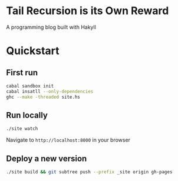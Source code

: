# Tail Recursion is its Own Reward 
A programming blog built with Hakyll

# Quickstart
## First run
```bash
cabal sandbox init
cabal insatll --only-dependencies
ghc --make -threaded site.hs
```

## Run locally
```bash
./site watch
```
Navigate to `http://localhost:8000` in your browser

## Deploy a new version
```bash
./site build && git subtree push --prefix _site origin gh-pages
```
